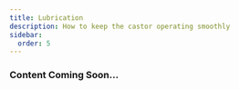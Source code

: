```yaml
---
title: Lubrication
description: How to keep the castor operating smoothly
sidebar:
  order: 5
---
```


### Content Coming Soon...